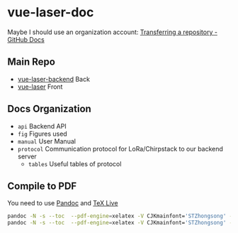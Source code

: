 # vue-laser-doc
Maybe I should use an organization account: [Transferring a repository - GitHub Docs](https://docs.github.com/en/github/administering-a-repository/managing-repository-settings/transferring-a-repository)
## Main Repo
- [vue-laser-backend](https://github.com/crosstyan/vue-laser-backend) Back
- [vue-laser](https://github.com/crosstyan/vue-laser) Front
## Docs Organization
- `api` Backend API
- `fig` Figures used
- `manual` User Manual
- `protocol` Communication protocol for LoRa/Chirpstack to our backend server
  - `tables` Useful tables of protocol

## Compile to PDF
You need to use [Pandoc](https://pandoc.org/) and [TeX Live](https://www.tug.org/texlive/)

```bash
pandoc -N -s --toc  --pdf-engine=xelatex -V CJKmainfont='STZhongsong' -V geometry:margin=1in protocol/README.md  -o target/protocol.pdf
pandoc -N -s --toc  --pdf-engine=xelatex -V CJKmainfont='STZhongsong' -V geometry:margin=1in manual/README.md  -o target/manual.pdf
```